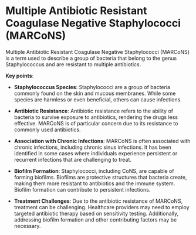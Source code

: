 # Multiple Antibiotic Resistant Coagulase Negative Staphylococci (MARCoNS)

Multiple Antibiotic Resistant Coagulase Negative Staphylococci (MARCoNS) is a term used to describe a group of bacteria that belong to the genus Staphylococcus and are resistant to multiple antibiotics.

**Key points**:

* **Staphylococcus Species**: Staphylococci are a group of bacteria commonly found on the skin and mucous membranes. While some species are harmless or even beneficial, others can cause infections.

* **Antibiotic Resistance**: Antibiotic resistance refers to the ability of bacteria to survive exposure to antibiotics, rendering the drugs less effective. MARCoNS is of particular concern due to its resistance to commonly used antibiotics.
  
* **Association with Chronic Infections**: MARCoNS is often associated with chronic infections, including chronic sinus infections. It has been identified in some cases where individuals experience persistent or recurrent infections that are challenging to treat.

* **Biofilm Formation**: Staphylococci, including CoNS, are capable of forming biofilms. Biofilms are protective structures that bacteria create, making them more resistant to antibiotics and the immune system. Biofilm formation can contribute to persistent infections.

* **Treatment Challenges**: Due to the antibiotic resistance of MARCoNS, treatment can be challenging. Healthcare providers may need to employ targeted antibiotic therapy based on sensitivity testing. Additionally, addressing biofilm formation and other contributing factors may be necessary.
